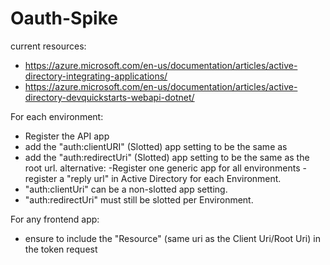 # Oauth-Spike

current resources: 
- https://azure.microsoft.com/en-us/documentation/articles/active-directory-integrating-applications/
- https://azure.microsoft.com/en-us/documentation/articles/active-directory-devquickstarts-webapi-dotnet/

For each environment: 
- Register the API app
- add the "auth:clientURI" (Slotted) app setting to be the same as
- add the "auth:redirectUri" (Slotted) app setting to be the same as the root url.
alternative: -Register one generic app for all environments
-register a "reply url" in Active Directory for each Environment.
- "auth:clientUri" can be a non-slotted app setting.
- "auth:redirectUri" must still be slotted per Environment.

For any frontend app: 
- ensure to include the "Resource" (same uri as the Client Uri/Root Uri) in the token request